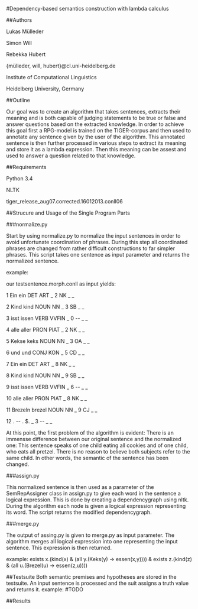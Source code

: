 #Dependency-based semantics construction with lambda calculus


##Authors


Lukas Mülleder         

Simon Will              

Rebekka Hubert          

{mülleder, will, hubert}@cl.uni-heidelberg.de

Institute of Computational Linguistics

Heidelberg University, Germany


##Outline



Our goal was to create an algorithm that takes sentences, extracts their meaning
and is both capable of judging statements to be true or false and answer
questions based on the extracted knowledge.
In order to achieve this goal first a RPG-model is trained on the TIGER-corpus
and then used to annotate any sentence given by the user of the algorithm.
This annotated sentence is then further processed in various steps to extract
its meaning and store it as a lambda expression.
Then this meaning can be assest and used to answer a question related to that
knowledge.



##Requirements

Python 3.4

NLTK

tiger\_release\_aug07.corrected.16012013.conll06




##Strucure and Usage of the Single Program Parts

###normalize.py

Start by using normalize.py to normalize the input sentences in order to avoid unfortunate
coordination of phrases. During this step all coordinated phrases are changed from
rather difficult constructions to far simpler phrases.
This script takes one  sentence as input parameter and returns the normalized
sentence.

example:

our testsentence.morph.conll as input yields:

1	Ein	ein	DET	ART	_	2	NK	_	_

2	Kind	kind	NOUN	NN	_	3	SB	_	_

3	isst	issen	VERB	VVFIN	_	0	--	_	_

4	alle	aller	PRON	PIAT	_	2	NK	_	_

5	Kekse	keks	NOUN	NN	_	3	OA	_	_

6	und	und	CONJ	KON	_	5	CD	_	_

7	Ein	ein	DET	ART	_	8	NK	_	_

8	Kind	kind	NOUN	NN	_	9	SB	_	_

9	isst	issen	VERB	VVFIN	_	6	--	_	_

10	alle	aller	PRON	PIAT	_	8	NK	_	_

11	Brezeln	brezel	NOUN	NN	_	9	CJ	_	_

12	.	--	.	$.	_	3	--	_	_



At this point, the first problem of the algorithm is evident: 
There is an immensse difference between our original sentence and the normalized one:
This sentence speaks of one child eating all cookies and of one child,
who eats all pretzel. There is no reason to believe both subjects refer to the
same child.
In other words, the semantic of the sentence has been changed.



###assign.py

This normalized sentence is then used as a parameter of the SemRepAssigner class
in  assign.py to give each word in the sentence a logical expression.
This is done by creating a dependencygraph using nltk.
During the algorithm each node is given a logical expression representing its
word. The script returns the modified dependencygraph.



###merge.py

The output of assing.py is given to merge.py as input parameter. The algorithm
merges all logical expression into one representing the input sentence.
This expression is then returned.

example:
exists x.(kind(x) & (all y.(Keks(y) -> essen(x,y)))) & exists z.(kind(z) & (all u.(Brezel(u) -> essen(z,u))))


##Testsuite
Both semantic premises and hypotheses are stored in the testsuite. An input sentence is processed and the
suit assigns a truth value and returns it.
example:
#TODO



##Results


